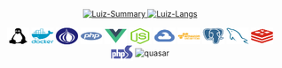 <!-- ### Hi there 👋 -->

<!--
**lbenevenuto/lbenevenuto** is a ✨ _special_ ✨ repository because its `README.md` (this file) appears on your GitHub profile.

Here are some ideas to get you started:

- 🔭 I’m currently working on ...
- 🌱 I’m currently learning ...
- 👯 I’m looking to collaborate on ...
- 🤔 I’m looking for help with ...
- 💬 Ask me about ...
- 📫 How to reach me: ...
- 😄 Pronouns: ...
- ⚡ Fun fact: ...
-->

<div align="center">
  <a href="https://github.com/lbenevenuto">
      <img height="180em" src="https://github-readme-stats.vercel.app/api?username=lbenevenuto&show_icons=true&theme=dracula&include_all_commits=true&count_private=true" alt="Luiz-Summary"/>
      <img height="180em" src="https://github-readme-stats.vercel.app/api/top-langs/?username=lbenevenuto&layout=compact&langs_count=7&theme=dracula" alt="Luiz-Langs"/>
  </a>
</div>

<div style="display: inline_block" align="center">
<br>
  <img align="center" alt="linux" height="30" width="40" src="https://raw.githubusercontent.com/devicons/devicon/master/icons/linux/linux-plain.svg">
  <img align="center" alt="docker" height="30" width="40" src="https://raw.githubusercontent.com/devicons/devicon/master/icons/docker/docker-plain-wordmark.svg">
  <img align="center" alt="perl" height="30" width="40" src="https://raw.githubusercontent.com/devicons/devicon/master/icons/perl/perl-original.svg">
  <img align="center" alt="php" height="30" width="40" src="https://raw.githubusercontent.com/devicons/devicon/master/icons/php/php-plain.svg">
  <img align="center" alt="vuejs" height="30" width="40" src="https://raw.githubusercontent.com/devicons/devicon/master/icons/vuejs/vuejs-original.svg">
  <img align="center" alt="nodejs" height="30" width="40" src="https://raw.githubusercontent.com/devicons/devicon/master/icons/nodejs/nodejs-plain.svg">
  <img align="center" alt="googlecloud" height="30" width="40" src="https://raw.githubusercontent.com/devicons/devicon/master/icons/googlecloud/googlecloud-plain.svg">
  <img align="center" alt="amazonwebservices" height="30" width="40" src="https://raw.githubusercontent.com/devicons/devicon/master/icons/amazonwebservices/amazonwebservices-plain-wordmark.svg">
  <img align="center" alt="postgresql" height="30" width="40" src="https://raw.githubusercontent.com/devicons/devicon/master/icons/postgresql/postgresql-plain.svg">
  <img align="center" alt="mysql" height="30" width="40" src="https://raw.githubusercontent.com/devicons/devicon/master/icons/mysql/mysql-plain.svg">
  <img align="center" alt="redis" height="30" width="40" src="https://raw.githubusercontent.com/devicons/devicon/master/icons/redis/redis-plain.svg">
  <img align="center" alt="phpstorm" height="30" width="40" src="https://raw.githubusercontent.com/devicons/devicon/master/icons/phpstorm/phpstorm-plain.svg">
  <img align="center" alt="quasar" height="30" width="30" src="https://avatars.githubusercontent.com/u/23064371">
</div>
